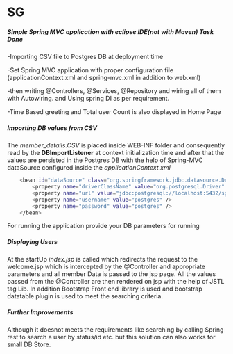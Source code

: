 
SG
===============
##### Simple Spring MVC application with eclipse IDE(not with Maven) Task Done

  -Importing CSV file to Postgres DB at deployment time
  
  -Set Spring MVC application with proper configuration file (applicationContext.xml and spring-mvc.xml in addition to web.xml)
  
  -then writing @Controllers, @Services, @Repository and wiring all of them with Autowiring. and Using spring DI as per requirement.
  
  -Time Based greeting and Total user Count is also displayed in Home Page

##### Importing DB values from CSV

The *member_details.CSV* is placed inside WEB-INF folder and consequently read by the **DBImportListener** at context initialization time and after that the values are persisted in the Postgres DB with the help of Spring-MVC dataSource configured inside the *applicationContext.xml*
```sh
	<bean id="dataSource" class="org.springframework.jdbc.datasource.DriverManagerDataSource">
		<property name="driverClassName" value="org.postgresql.Driver" />
		<property name="url" value="jdbc:postgresql://localhost:5432/sg" />
		<property name="username" value="postgres" />
		<property name="password" value="postgres" />
	</bean>	
```
For running the application provide your DB parameters for running

##### Displaying Users

At the startUp *index.jsp* is called which redirects the request to the welcome.jsp which is intercepted by the @Controller and appropriate parameters and all member Data is passed to the jsp page. All the values passed from the @Controller are then rendered on jsp with the help of JSTL tag Lib. In addition Bootstrap Front end library is used and bootstrap datatable plugin is used to meet the searching criteria.


##### Further Improvements

Although it doesnot meets the requirements like searching by calling Spring rest to search a user by status/id etc. but this solution can also works for small DB Store.
